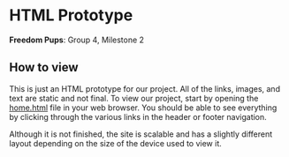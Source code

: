 # HTML Prototype
**Freedom Pups**: Group 4, Milestone 2

## How to view
This is just an HTML prototype for our project. All of the links, images, and text are static and not final. To view our project, start by opening the [home.html](./home.html) file in your web browser. You should be able to see everything by clicking through the various links in the header or footer navigation.

Although it is not finished, the site is scalable and has a slightly different layout depending on the size of the device used to view it.